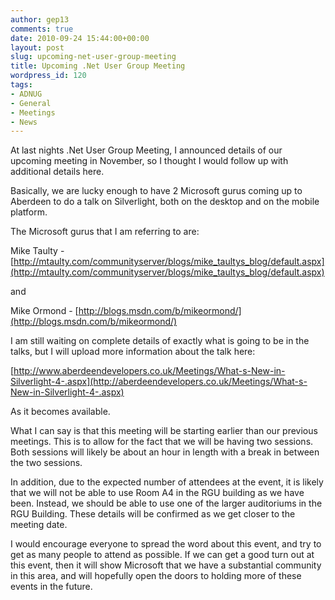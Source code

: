 ```yaml
---
author: gep13
comments: true
date: 2010-09-24 15:44:00+00:00
layout: post
slug: upcoming-net-user-group-meeting
title: Upcoming .Net User Group Meeting
wordpress_id: 120
tags:
- ADNUG
- General
- Meetings
- News
---
```


At last nights .Net User Group Meeting, I announced details of our upcoming meeting in November, so I thought I would follow up with additional details here.

 

Basically, we are lucky enough to have 2 Microsoft gurus coming up to Aberdeen to do a talk on Silverlight, both on the desktop and on the mobile platform.

 

The Microsoft gurus that I am referring to are:

 

Mike Taulty - [http://mtaulty.com/communityserver/blogs/mike_taultys_blog/default.aspx](http://mtaulty.com/communityserver/blogs/mike_taultys_blog/default.aspx)

 

and

 

Mike Ormond - [http://blogs.msdn.com/b/mikeormond/](http://blogs.msdn.com/b/mikeormond/)

 

I am still waiting on complete details of exactly what is going to be in the talks, but I will upload more information about the talk here:

 

[http://www.aberdeendevelopers.co.uk/Meetings/What-s-New-in-Silverlight-4-.aspx](http://aberdeendevelopers.co.uk/Meetings/What-s-New-in-Silverlight-4-.aspx)

 

As it becomes available.

 

What I can say is that this meeting will be starting earlier than our previous meetings. This is to allow for the fact that we will be having two sessions. Both sessions will likely be about an hour in length with a break in between the two sessions.

 

In addition, due to the expected number of attendees at the event, it is likely that we will not be able to use Room A4 in the RGU building as we have been. Instead, we should be able to use one of the larger auditoriums in the RGU Building. These details will be confirmed as we get closer to the meeting date.

 

I would encourage everyone to spread the word about this event, and try to get as many people to attend as possible. If we can get a good turn out at this event, then it will show Microsoft that we have a substantial community in this area, and will hopefully open the doors to holding more of these events in the future.
